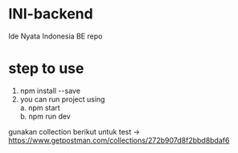 # INI-backend
Ide Nyata Indonesia BE repo

# step to use

1. npm install --save
2. you can run project using <br/>
    a. npm start <br/>
    b. npm run dev <br/>

gunakan collection berikut untuk test ->  https://www.getpostman.com/collections/272b907d8f2bbd8bdaf6
